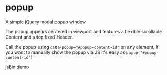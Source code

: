 # popup
A simple jQuery modal popup window

The popup appears centered in viewport and features a flexible scrollable Content and a top fixed Header.

Call the popup using `data-popup="#popup-content-id"` on any element.
If you want to manually show the popup via JS it's easy as `popup("#popup-content-id")`

<a href="http://jsbin.com/boziyo/1/edit?html,css,js,output">jsBin demo</a>
